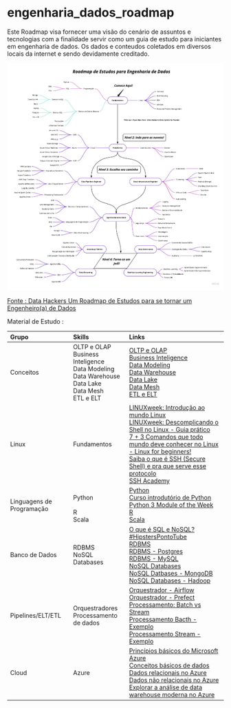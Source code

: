 # engenharia_dados_roadmap
Este Roadmap visa fornecer uma visão do cenário de assuntos e tecnologias com a finalidade servir como um guia de estudo para iniciantes em engenharia de dados.
Os dados e conteudos coletados em diversos locais da internet e sendo devidamente creditado.

![engenharia_dados_roadmap](roadmap_eng_dados.jpeg)

[Fonte : Data Hackers Um Roadmap de Estudos para se tornar um Engenheiro(a) de Dados](https://medium.com/data-hackers/um-roadmap-de-estudos-para-se-tornar-um-engenheiro-a-de-dados)


Material de Estudo : 


| Grupo | Skills | Links |
|:------|:-------|:------|
| Conceitos | OLTP e OLAP <br> Business Inteligence <br> Data Modeling <br> Data Warehouse <br> Data Lake <br> Data Mesh <br> ETL e ELT | [OLTP e OLAP](https://www.linkedin.com/pulse/explain-example-oltp-vs-olap-michelle-xie/) <br> [Business Inteligence](https://youtu.be/PoCLfN6sF_8) <br> [Data Modeling](https://medium.com/sagar-explains-azure-and-analytics-data-engineerin/introduction-to-data-modelling-c0c44432ec0b) <br> [Data Warehouse](https://www.analytics8.com/blog/data-warehouse-creation-basics/) <br> [Data Lake](https://faun.pub/an-overview-of-data-lake-concepts-and-architectures-on-aws-and-azure-f485ed5110e2) <br> [Data Mesh](https://medium.com/data-hackers/data-mesh-indo-al%C3%A9m-do-data-lake-e-data-warehouse-465d57539d89) <br> [ETL e ELT](https://www.guru99.com/etl-vs-elt.html) |
| Linux | Fundamentos | [LINUXweek: Introdução ao mundo Linux](https://www.youtube.com/watch?v=zGE4UxYndrk&list=PLf-O3X2-mxDnl7LhhjhEgbo2etWKkJ0GV)  <br>[LINUXweek: Descomplicando o Shell no Linux - Guia prático](https://www.youtube.com/watch?v=tkTCZAshOcw&list=PLf-O3X2-mxDnl7LhhjhEgbo2etWKkJ0GV&index=2) <br>[7 + 3 Comandos que todo mundo deve conhecer no Linux - Linux for beginners!](https://www.youtube.com/watch?v=aJ1rTYrZBq4) <br> [Saiba o que é SSH (Secure Shell) e pra que serve esse protocolo](https://rockcontent.com/br/blog/ssh/)  <br> [SSH Academy](https://www.ssh.com/academy/ssh) |
| Linguagens de Programação | <br> Python <br> <br> R <br> Scala | [Python](https://www.youtube.com/watch?v=S9uPNppGsGo&list=PLvE-ZAFRgX8hnECDn1v9HNTI71veL3oW0) <br> [Curso introdutório de Python](https://www.youtube.com/watch?v=yTQDbqmv8Ho) <br> [Python 3 Module of the Week](https://pymotw.com/3/) <br>  [R](https://www.youtube.com/playlist?list=PLjgj6kdf_snYBkIsWQYcYtUZiDpam7ygg) <br> [Scala](https://www.youtube.com/playlist?list=PLmtsMNDRU0BxryRX4wiwrTZ661xcp6VPM) |
| Banco de Dados | RDBMS <br> NoSQL Databases | [O que é SQL e NoSQL? #HipstersPontoTube](https://youtu.be/aure5d3B88g) <br> [RDBMS](https://medium.com/@asterasoftware1/all-you-need-to-know-about-relational-database-management-systems-rdbmss-4b86dd804bac) <br> [RDBMS - Postgres](https://www.youtube.com/playlist?list=PLucm8g_ezqNoAkYKXN_zWupyH6hQCAwxY) <br> [RDBMS - MySQL](https://www.youtube.com/watch?v=Ofktsne-utM&list=PLHz_AreHm4dkBs-795Dsgvau_ekxg8g1r) <br> [NoSQL Databases](https://medium.com/@mark.rethana/introduction-to-nosql-databases-c5b43f3ca1cc) <br> [NoSQL Datbases - MongoDB](https://youtu.be/x9tC0eK0GtA) <br> [NoSQL Databases - Hadoop](https://www.youtube.com/playlist?list=PLeFetwYAi-F_l-NP-TUE2MqKeu_haMP79) |
| Pipelines/ELT/ETL | Orquestradores <br> Processamento de dados <br> | [Orquestrador - Airflow](https://youtu.be/f_lnDBR3rFU?t=468) <br> [Orquestrador - Prefect](https://youtu.be/FETN0iivZps) <br> [Processamento: Batch vs Stream](https://gowthamy.medium.com/big-data-battle-batch-processing-vs-stream-processing-5d94600d8103) <br> [Processamento Bacth - Exemplo](https://www.startdataengineering.com/post/update-mysql-in-batch/) <br> [Processamento Stream - Exemplo](https://www.startdataengineering.com/post/data-engineering-project-for-beginners-stream-edition/) |
| Cloud | Azure | [Princípios básicos do Microsoft Azure](https://docs.microsoft.com/pt-br/learn/paths/az-900-describe-cloud-concepts/) <br> [Conceitos básicos de dados](https://docs.microsoft.com/pt-br/learn/paths/azure-data-fundamentals-explore-core-data-concepts/) <br> [Dados relacionais no Azure](https://docs.microsoft.com/pt-br/learn/paths/azure-data-fundamentals-explore-relational-data/) <br> [Dados não relacionais no Azure](https://docs.microsoft.com/pt-br/learn/paths/azure-data-fundamentals-explore-non-relational-data/) <br> [Explorar a análise de data warehouse moderna no Azure](https://docs.microsoft.com/pt-br/learn/paths/azure-data-fundamentals-explore-data-warehouse-analytics/) |

